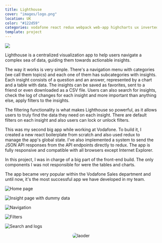 ```yaml
---
title: Lighthouse
cover: "images/logo.png"
location: UK
color: "#122d59"
categories: vodafone react redux webpack web-app highcharts ux inverted
template: project
---
```


<style>
.loader {
  border-radius: 100px;
}
</style>

![](/work/lighthouse/images/1.png)

Lighthouse is a centralized visualization app to help users navigate a complex sea of data, guiding them towards actionable insights.

The way it works is very simple. There's a navigation menu with categories (we call them topics) and each one of them has subcategories with insights. Each insight consists of a question and an answer, represented by a chart and a table with data. The insights can be saved as favorites, sent to a friend or even downloaded as a CSV file. Users can also search for insights, check the log of changes for each insight and more important than anything else, apply filters to the insights.

The filtering functionality is what makes Lighthouse so powerful, as it allows users to truly find the data they need on each insight. There are default filters on each insight and also users can lock or unlock filters.

This was my second big app while working at Vodafone. To build it, I created a new react boilerplate from scratch and also used redux to manage the app's global state. I've also implemented a system to send the JSON API responses from the API endpoints directly to redux. The app is fully responsive and compatible with all browsers except Internet Explorer.

In this project, I was in charge of a big part of the front-end build. The only components I was not responsible for were the tables and charts.

The app became very popular within the Vodafone Sales department and until now, it's the most successful app we have developed in my team.

![](/work/lighthouse/images/2.jpg "Home page")

![](/work/lighthouse/images/3.jpg "Insight page with dummy data")

![](/work/lighthouse/images/4.jpg "Navigation")

![](/work/lighthouse/images/5.jpg "Filters")

![](/work/lighthouse/images/6.jpg "Search and logs")

<p style="text-align: center">
  <img class="loader" src="/work/lighthouse/images/loader.gif" alt="laoder" />
</p>
